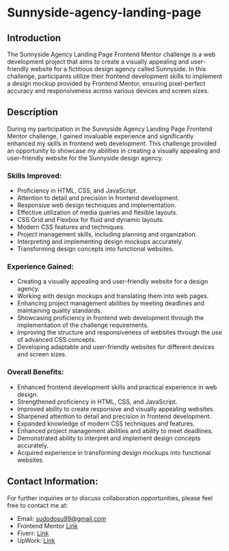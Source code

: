 # Sunnyside-agency-landing-page

## Introduction

The Sunnyside Agency Landing Page Frontend Mentor challenge is a web development project that aims to create a visually appealing and user-friendly website for a fictitious design agency called Sunnyside. In this challenge, participants utilize their frontend development skills to implement a design mockup provided by Frontend Mentor, ensuring pixel-perfect accuracy and responsiveness across various devices and screen sizes.

## Description

During my participation in the Sunnyside Agency Landing Page Frontend Mentor challenge, I gained invaluable experience and significantly enhanced my skills in frontend web development. This challenge provided an opportunity to showcase my abilities in creating a visually appealing and user-friendly website for the Sunnyside design agency.

### **Skills Improved:**

- Proficiency in HTML, CSS, and JavaScript.
- Attention to detail and precision in frontend development.
- Responsive web design techniques and implementation.
- Effective utilization of media queries and flexible layouts.
- CSS Grid and Flexbox for fluid and dynamic layouts.
- Modern CSS features and techniques.
- Project management skills, including planning and organization.
- Interpreting and implementing design mockups accurately.
- Transforming design concepts into functional websites.

### **Experience Gained:**

- Creating a visually appealing and user-friendly website for a design agency.
- Working with design mockups and translating them into web pages.
- Enhancing project management abilities by meeting deadlines and maintaining quality standards.
- Showcasing proficiency in frontend web development through the implementation of the challenge requirements.
- Improving the structure and responsiveness of websites through the use of advanced CSS concepts.
- Developing adaptable and user-friendly websites for different devices and screen sizes.

### **Overall Benefits:**

- Enhanced frontend development skills and practical experience in web design.
- Strengthened proficiency in HTML, CSS, and JavaScript.
- Improved ability to create responsive and visually appealing websites.
- Sharpened attention to detail and precision in frontend development.
- Expanded knowledge of modern CSS techniques and features.
- Enhanced project management abilities and ability to meet deadlines.
- Demonstrated ability to interpret and implement design concepts accurately.
- Acquired experience in transforming design mockups into functional websites.

## Contact Information:
For further inquiries or to discuss collaboration opportunities, please feel free to contact me at:

- Email: [sudodosu99@gmail.com](sudodosu99@gmail.com)
- Frontend Mentor [Link](https://www.frontendmentor.io/profile/SudodoSu)
- Fiverr: [Link](https://www.fiverr.com/gatox5?up_rollout=true)
- UpWork: [Link](https://www.upwork.com/freelancers/~017698f5d532009344)
